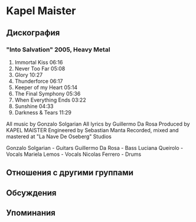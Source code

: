 # Kapel Maister



## Дискография

### "Into Salvation" 2005, Heavy Metal

1. Immortal Kiss 06:16
2. Never Too Far 05:08 
3. Glory 10:27 
4. Thunderforce 06:17  
5. Keeper of my Heart 05:14  
6. The Final Symphony 05:36  
7. When Everything Ends 03:22  
8. Sunshine 04:33 
9. Darkness & Tears 11:29


All music by Gonzalo Solgarian
All lyrics by Guillermo Da Rosa
Produced by KAPEL MAISTER
Engineered by Sebastian Manta
Recorded, mixed and mastered at "La Nave De Oseberg" Studios

Gonzalo Solgarian - Guitars
Guillermo Da Rosa - Bass
Luciana Queirolo - Vocals
Mariela Lemos - Vocals
Nicolas Ferrero - Drums


## Отношения с другими группами


## Обсуждения


## Упоминания


